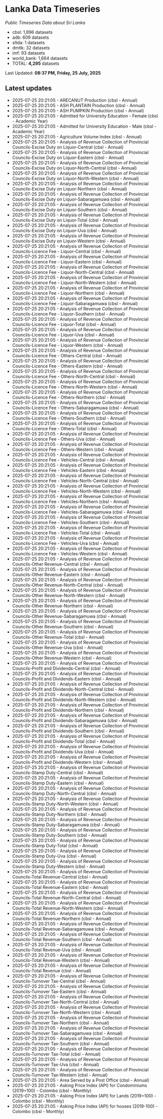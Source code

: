 # Lanka Data Timeseries
*Public Timeseries Data about Sri Lanka*

* cbsl: 1,896 datasets
* adb: 609 datasets
* sltda: 1 datasets
* dmtlk: 32 datasets
* imf: 93 datasets
* world_bank: 1,664 datasets
* TOTAL: **4,295** datasets

Last Updated: **08:37 PM, Friday, 25 July, 2025**

## Latest updates

* 2025-07-25 20:21:05 - ARECANUT Production (cbsl - Annual)
* 2025-07-25 20:21:05 - ASH PLANTAIN Production (cbsl - Annual)
* 2025-07-25 20:21:05 - ASH PUMPKIN Production (cbsl - Annual)
* 2025-07-25 20:21:05 - Admitted for University Education - Female (cbsl - Academic Year)
* 2025-07-25 20:21:05 - Admitted for University Education - Male (cbsl - Academic Year)
* 2025-07-25 20:21:05 - Agriculture Volume Index (cbsl - Annual)
* 2025-07-25 20:21:05 - Analysis of Revenue Collection of Provincial Councils-Excise Duty on Liquor-Central (cbsl - Annual)
* 2025-07-25 20:21:05 - Analysis of Revenue Collection of Provincial Councils-Excise Duty on Liquor-Eastern (cbsl - Annual)
* 2025-07-25 20:21:05 - Analysis of Revenue Collection of Provincial Councils-Excise Duty on Liquor-North-Central (cbsl - Annual)
* 2025-07-25 20:21:05 - Analysis of Revenue Collection of Provincial Councils-Excise Duty on Liquor-North-Western (cbsl - Annual)
* 2025-07-25 20:21:05 - Analysis of Revenue Collection of Provincial Councils-Excise Duty on Liquor-Northern (cbsl - Annual)
* 2025-07-25 20:21:05 - Analysis of Revenue Collection of Provincial Councils-Excise Duty on Liquor-Sabaragamuwa (cbsl - Annual)
* 2025-07-25 20:21:05 - Analysis of Revenue Collection of Provincial Councils-Excise Duty on Liquor-Southern (cbsl - Annual)
* 2025-07-25 20:21:05 - Analysis of Revenue Collection of Provincial Councils-Excise Duty on Liquor-Total (cbsl - Annual)
* 2025-07-25 20:21:05 - Analysis of Revenue Collection of Provincial Councils-Excise Duty on Liquor-Uva (cbsl - Annual)
* 2025-07-25 20:21:05 - Analysis of Revenue Collection of Provincial Councils-Excise Duty on Liquor-Western (cbsl - Annual)
* 2025-07-25 20:21:05 - Analysis of Revenue Collection of Provincial Councils-Licence Fee - Liquor-Central (cbsl - Annual)
* 2025-07-25 20:21:05 - Analysis of Revenue Collection of Provincial Councils-Licence Fee - Liquor-Eastern (cbsl - Annual)
* 2025-07-25 20:21:05 - Analysis of Revenue Collection of Provincial Councils-Licence Fee - Liquor-North-Central (cbsl - Annual)
* 2025-07-25 20:21:05 - Analysis of Revenue Collection of Provincial Councils-Licence Fee - Liquor-North-Western (cbsl - Annual)
* 2025-07-25 20:21:05 - Analysis of Revenue Collection of Provincial Councils-Licence Fee - Liquor-Northern (cbsl - Annual)
* 2025-07-25 20:21:05 - Analysis of Revenue Collection of Provincial Councils-Licence Fee - Liquor-Sabaragamuwa (cbsl - Annual)
* 2025-07-25 20:21:05 - Analysis of Revenue Collection of Provincial Councils-Licence Fee - Liquor-Southern (cbsl - Annual)
* 2025-07-25 20:21:05 - Analysis of Revenue Collection of Provincial Councils-Licence Fee - Liquor-Total (cbsl - Annual)
* 2025-07-25 20:21:05 - Analysis of Revenue Collection of Provincial Councils-Licence Fee - Liquor-Uva (cbsl - Annual)
* 2025-07-25 20:21:05 - Analysis of Revenue Collection of Provincial Councils-Licence Fee - Liquor-Western (cbsl - Annual)
* 2025-07-25 20:21:05 - Analysis of Revenue Collection of Provincial Councils-Licence Fee - Others-Central (cbsl - Annual)
* 2025-07-25 20:21:05 - Analysis of Revenue Collection of Provincial Councils-Licence Fee - Others-Eastern (cbsl - Annual)
* 2025-07-25 20:21:05 - Analysis of Revenue Collection of Provincial Councils-Licence Fee - Others-North-Central (cbsl - Annual)
* 2025-07-25 20:21:05 - Analysis of Revenue Collection of Provincial Councils-Licence Fee - Others-North-Western (cbsl - Annual)
* 2025-07-25 20:21:05 - Analysis of Revenue Collection of Provincial Councils-Licence Fee - Others-Northern (cbsl - Annual)
* 2025-07-25 20:21:05 - Analysis of Revenue Collection of Provincial Councils-Licence Fee - Others-Sabaragamuwa (cbsl - Annual)
* 2025-07-25 20:21:05 - Analysis of Revenue Collection of Provincial Councils-Licence Fee - Others-Southern (cbsl - Annual)
* 2025-07-25 20:21:05 - Analysis of Revenue Collection of Provincial Councils-Licence Fee - Others-Total (cbsl - Annual)
* 2025-07-25 20:21:05 - Analysis of Revenue Collection of Provincial Councils-Licence Fee - Others-Uva (cbsl - Annual)
* 2025-07-25 20:21:05 - Analysis of Revenue Collection of Provincial Councils-Licence Fee - Others-Western (cbsl - Annual)
* 2025-07-25 20:21:05 - Analysis of Revenue Collection of Provincial Councils-Licence Fee - Vehicles-Central (cbsl - Annual)
* 2025-07-25 20:21:05 - Analysis of Revenue Collection of Provincial Councils-Licence Fee - Vehicles-Eastern (cbsl - Annual)
* 2025-07-25 20:21:05 - Analysis of Revenue Collection of Provincial Councils-Licence Fee - Vehicles-North-Central (cbsl - Annual)
* 2025-07-25 20:21:05 - Analysis of Revenue Collection of Provincial Councils-Licence Fee - Vehicles-North-Western (cbsl - Annual)
* 2025-07-25 20:21:05 - Analysis of Revenue Collection of Provincial Councils-Licence Fee - Vehicles-Northern (cbsl - Annual)
* 2025-07-25 20:21:05 - Analysis of Revenue Collection of Provincial Councils-Licence Fee - Vehicles-Sabaragamuwa (cbsl - Annual)
* 2025-07-25 20:21:05 - Analysis of Revenue Collection of Provincial Councils-Licence Fee - Vehicles-Southern (cbsl - Annual)
* 2025-07-25 20:21:05 - Analysis of Revenue Collection of Provincial Councils-Licence Fee - Vehicles-Total (cbsl - Annual)
* 2025-07-25 20:21:05 - Analysis of Revenue Collection of Provincial Councils-Licence Fee - Vehicles-Uva (cbsl - Annual)
* 2025-07-25 20:21:05 - Analysis of Revenue Collection of Provincial Councils-Licence Fee - Vehicles-Western (cbsl - Annual)
* 2025-07-25 20:21:05 - Analysis of Revenue Collection of Provincial Councils-Other Revenue-Central (cbsl - Annual)
* 2025-07-25 20:21:05 - Analysis of Revenue Collection of Provincial Councils-Other Revenue-Eastern (cbsl - Annual)
* 2025-07-25 20:21:05 - Analysis of Revenue Collection of Provincial Councils-Other Revenue-North-Central (cbsl - Annual)
* 2025-07-25 20:21:05 - Analysis of Revenue Collection of Provincial Councils-Other Revenue-North-Western (cbsl - Annual)
* 2025-07-25 20:21:05 - Analysis of Revenue Collection of Provincial Councils-Other Revenue-Northern (cbsl - Annual)
* 2025-07-25 20:21:05 - Analysis of Revenue Collection of Provincial Councils-Other Revenue-Sabaragamuwa (cbsl - Annual)
* 2025-07-25 20:21:05 - Analysis of Revenue Collection of Provincial Councils-Other Revenue-Southern (cbsl - Annual)
* 2025-07-25 20:21:05 - Analysis of Revenue Collection of Provincial Councils-Other Revenue-Total (cbsl - Annual)
* 2025-07-25 20:21:05 - Analysis of Revenue Collection of Provincial Councils-Other Revenue-Uva (cbsl - Annual)
* 2025-07-25 20:21:05 - Analysis of Revenue Collection of Provincial Councils-Other Revenue-Western (cbsl - Annual)
* 2025-07-25 20:21:05 - Analysis of Revenue Collection of Provincial Councils-Profit and Dividends-Central (cbsl - Annual)
* 2025-07-25 20:21:05 - Analysis of Revenue Collection of Provincial Councils-Profit and Dividends-Eastern (cbsl - Annual)
* 2025-07-25 20:21:05 - Analysis of Revenue Collection of Provincial Councils-Profit and Dividends-North-Central (cbsl - Annual)
* 2025-07-25 20:21:05 - Analysis of Revenue Collection of Provincial Councils-Profit and Dividends-North-Western (cbsl - Annual)
* 2025-07-25 20:21:05 - Analysis of Revenue Collection of Provincial Councils-Profit and Dividends-Northern (cbsl - Annual)
* 2025-07-25 20:21:05 - Analysis of Revenue Collection of Provincial Councils-Profit and Dividends-Sabaragamuwa (cbsl - Annual)
* 2025-07-25 20:21:05 - Analysis of Revenue Collection of Provincial Councils-Profit and Dividends-Southern (cbsl - Annual)
* 2025-07-25 20:21:05 - Analysis of Revenue Collection of Provincial Councils-Profit and Dividends-Total (cbsl - Annual)
* 2025-07-25 20:21:05 - Analysis of Revenue Collection of Provincial Councils-Profit and Dividends-Uva (cbsl - Annual)
* 2025-07-25 20:21:05 - Analysis of Revenue Collection of Provincial Councils-Profit and Dividends-Western (cbsl - Annual)
* 2025-07-25 20:21:05 - Analysis of Revenue Collection of Provincial Councils-Stamp Duty-Central (cbsl - Annual)
* 2025-07-25 20:21:05 - Analysis of Revenue Collection of Provincial Councils-Stamp Duty-Eastern (cbsl - Annual)
* 2025-07-25 20:21:05 - Analysis of Revenue Collection of Provincial Councils-Stamp Duty-North-Central (cbsl - Annual)
* 2025-07-25 20:21:05 - Analysis of Revenue Collection of Provincial Councils-Stamp Duty-North-Western (cbsl - Annual)
* 2025-07-25 20:21:05 - Analysis of Revenue Collection of Provincial Councils-Stamp Duty-Northern (cbsl - Annual)
* 2025-07-25 20:21:05 - Analysis of Revenue Collection of Provincial Councils-Stamp Duty-Sabaragamuwa (cbsl - Annual)
* 2025-07-25 20:21:05 - Analysis of Revenue Collection of Provincial Councils-Stamp Duty-Southern (cbsl - Annual)
* 2025-07-25 20:21:05 - Analysis of Revenue Collection of Provincial Councils-Stamp Duty-Total (cbsl - Annual)
* 2025-07-25 20:21:05 - Analysis of Revenue Collection of Provincial Councils-Stamp Duty-Uva (cbsl - Annual)
* 2025-07-25 20:21:05 - Analysis of Revenue Collection of Provincial Councils-Stamp Duty-Western (cbsl - Annual)
* 2025-07-25 20:21:05 - Analysis of Revenue Collection of Provincial Councils-Total Revenue-Central (cbsl - Annual)
* 2025-07-25 20:21:05 - Analysis of Revenue Collection of Provincial Councils-Total Revenue-Eastern (cbsl - Annual)
* 2025-07-25 20:21:05 - Analysis of Revenue Collection of Provincial Councils-Total Revenue-North-Central (cbsl - Annual)
* 2025-07-25 20:21:05 - Analysis of Revenue Collection of Provincial Councils-Total Revenue-North-Western (cbsl - Annual)
* 2025-07-25 20:21:05 - Analysis of Revenue Collection of Provincial Councils-Total Revenue-Northern (cbsl - Annual)
* 2025-07-25 20:21:05 - Analysis of Revenue Collection of Provincial Councils-Total Revenue-Sabaragamuwa (cbsl - Annual)
* 2025-07-25 20:21:05 - Analysis of Revenue Collection of Provincial Councils-Total Revenue-Southern (cbsl - Annual)
* 2025-07-25 20:21:05 - Analysis of Revenue Collection of Provincial Councils-Total Revenue-Uva (cbsl - Annual)
* 2025-07-25 20:21:05 - Analysis of Revenue Collection of Provincial Councils-Total Revenue-Western (cbsl - Annual)
* 2025-07-25 20:21:05 - Analysis of Revenue Collection of Provincial Councils-Total Revenue (cbsl - Annual)
* 2025-07-25 20:21:05 - Analysis of Revenue Collection of Provincial Councils-Turnover Tax-Central (cbsl - Annual)
* 2025-07-25 20:21:05 - Analysis of Revenue Collection of Provincial Councils-Turnover Tax-Eastern (cbsl - Annual)
* 2025-07-25 20:21:05 - Analysis of Revenue Collection of Provincial Councils-Turnover Tax-North-Central (cbsl - Annual)
* 2025-07-25 20:21:05 - Analysis of Revenue Collection of Provincial Councils-Turnover Tax-North-Western (cbsl - Annual)
* 2025-07-25 20:21:05 - Analysis of Revenue Collection of Provincial Councils-Turnover Tax-Northern (cbsl - Annual)
* 2025-07-25 20:21:05 - Analysis of Revenue Collection of Provincial Councils-Turnover Tax-Sabaragamuwa (cbsl - Annual)
* 2025-07-25 20:21:05 - Analysis of Revenue Collection of Provincial Councils-Turnover Tax-Southern (cbsl - Annual)
* 2025-07-25 20:21:05 - Analysis of Revenue Collection of Provincial Councils-Turnover Tax-Total (cbsl - Annual)
* 2025-07-25 20:21:05 - Analysis of Revenue Collection of Provincial Councils-Turnover Tax-Uva (cbsl - Annual)
* 2025-07-25 20:21:05 - Analysis of Revenue Collection of Provincial Councils-Turnover Tax-Western (cbsl - Annual)
* 2025-07-25 20:21:05 - Area Served by a Post Office (cbsl - Annual)
* 2025-07-25 20:21:05 - Asking Price Index (API) for Condominiums (2019=100) - Colombo (cbsl - Monthly)
* 2025-07-25 20:21:05 - Asking Price Index (API) for Lands (2019=100) - Colombo (cbsl - Monthly)
* 2025-07-25 20:21:05 - Asking Price Index (API) for houses (2019-100) - Colombo (cbsl - Monthly)